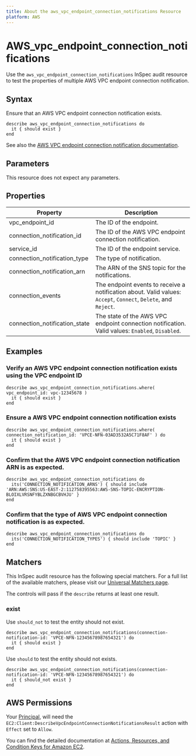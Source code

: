 ```yaml
---
title: About the aws_vpc_endpoint_connection_notifications Resource
platform: AWS
---
```


# AWS\_vpc\_endpoint\_connection\_notifications

Use the `aws_vpc_endpoint_connection_notifications` InSpec audit resource to test the properties of multiple AWS VPC endpoint connection notification.

## Syntax

Ensure that an AWS VPC endpoint connection notification exists.

    describe aws_vpc_endpoint_connection_notifications do
      it { should exist }
    end

See also the [AWS VPC endpoint connection notification documentation](https://docs.AWS.amazon.com/AWSCloudFormation/latest/UserGuide/AWS-resource-ec2-vpcendpointconnectionnotification.html).

## Parameters

This resource does not expect any parameters.

## Properties

|Property                                   | Description|
| ---                                       | --- |
|vpc_endpoint_id                            | The ID of the endpoint. |
|connection_notification_id                 | The ID of the AWS VPC endpoint connection notification. |
|service_id                                 | The ID of the endpoint service. |
|connection_notification_type               | The type of notification.|
|connection_notification_arn                | The ARN of the SNS topic for the notifications. |
|connection_events                          | The endpoint events to receive a notification about. Valid values: `Accept`, `Connect`, `Delete`, and `Reject`.  |
|connection_notification_state              | The state of the AWS VPC endpoint connection notification. Valid values: `Enabled`, `Disabled`. |

## Examples

### Verify an AWS VPC endpoint connection notification exists using the VPC endpoint ID

    describe aws_vpc_endpoint_connection_notifications.where( vpc_endpoint_id: vpc-12345678 )
      it { should exist }
    end

### Ensure a AWS VPC endpoint connection notification exists

    describe aws_vpc_endpoint_connection_notifications.where( connection_notification_id: 'VPCE-NFN-03AD3532A5C71F8AF' ) do
      it { should exist }
    end

### Confirm that the AWS VPC endpoint connection notification ARN is as expected.

    describe aws_vpc_endpoint_connection_notifications do
      its('CONNECTION_NOTIFICATION_ARNS') { should include 'ARN:AWS:SNS:US-EAST-2:112758395563:AWS-SNS-TOPIC-ENCRYPTION-BLOIXLVRSNFYBLZXNBGCBVHJU' }
    end

### Confirm that the type of AWS VPC endpoint connection notification is as expected.

    describe aws_vpc_endpoint_connection_notifications do
      its('CONNECTION_NOTIFICATION_TYPES') { should include 'TOPIC' }
    end

## Matchers

This InSpec audit resource has the following special matchers. For a full list of the available matchers, please visit our [Universal Matchers page](https://www.inspec.io/docs/reference/matchers/).

The controls will pass if the `describe` returns at least one result.

### exist

Use `should_not` to test the entity should not exist.

    describe aws_vpc_endpoint_connection_notifications(connection-notification-id: 'VPCE-NFN-12345678987654321') do
      it { should exist }
    end

Use `should` to test the entity should not exists.

    describe aws_vpc_endpoint_connection_notifications(connection-notification-id: 'VPCE-NFN-12345678987654321') do
      it { should_not exist }
    end

## AWS Permissions

Your [Principal](https://docs.aws.amazon.com/IAM/latest/UserGuide/intro-structure.html#intro-structure-principal), will need the `EC2:Client:DescribeVpcEndpointConnectionNotificationsResult` action with `Effect` set to `Allow`.

You can find the detailed documentation at [Actions, Resources, and Condition Keys for Amazon EC2](https://docs.AWS.amazon.com/IAM/latest/UserGuide/list_amazonec2.html).
